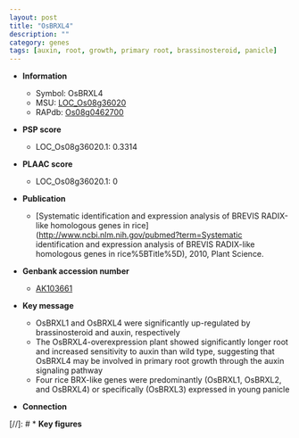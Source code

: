 ```yaml
---
layout: post
title: "OsBRXL4"
description: ""
category: genes
tags: [auxin, root, growth, primary root, brassinosteroid, panicle]
---
```


* **Information**  
    + Symbol: OsBRXL4  
    + MSU: [LOC_Os08g36020](http://rice.plantbiology.msu.edu/cgi-bin/ORF_infopage.cgi?orf=LOC_Os08g36020)  
    + RAPdb: [Os08g0462700](http://rapdb.dna.affrc.go.jp/viewer/gbrowse_details/irgsp1?name=Os08g0462700)  

* **PSP score**  
    + LOC_Os08g36020.1: 0.3314 

* **PLAAC score**  
    + LOC_Os08g36020.1: 0 

* **Publication**  
    + [Systematic identification and expression analysis of BREVIS RADIX-like homologous genes in rice](http://www.ncbi.nlm.nih.gov/pubmed?term=Systematic identification and expression analysis of BREVIS RADIX-like homologous genes in rice%5BTitle%5D), 2010, Plant Science.

* **Genbank accession number**  
    + [AK103661](http://www.ncbi.nlm.nih.gov/nuccore/AK103661)

* **Key message**  
    + OsBRXL1 and OsBRXL4 were significantly up-regulated by brassinosteroid and auxin, respectively
    + The OsBRXL4-overexpression plant showed significantly longer root and increased sensitivity to auxin than wild type, suggesting that OsBRXL4 may be involved in primary root growth through the auxin signaling pathway
    + Four rice BRX-like genes were predominantly (OsBRXL1, OsBRXL2, and OsBRXL4) or specifically (OsBRXL3) expressed in young panicle

* **Connection**  

[//]: # * **Key figures**  


